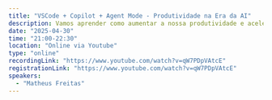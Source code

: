 ```yaml
---
title: "VSCode + Copilot + Agent Mode - Produtividade na Era da AI"
description: Vamos aprender como aumentar a nossa produtividade e acelerar o desenvolvimento com o poder da Inteligência Artificial! Nesta live prática, vamos descobrir como tirar o máximo partido do VSCode combinado com Copilot e o revolucionário Agent Mode.
date: "2025-04-30"
time: "21:00-22:30"
location: "Online via Youtube"
type: "online"
recordingLink: "https://www.youtube.com/watch?v=qW7PDpVAtcE"
registrationLink: "https://www.youtube.com/watch?v=qW7PDpVAtcE"
speakers:
  - "Matheus Freitas"
---
```

